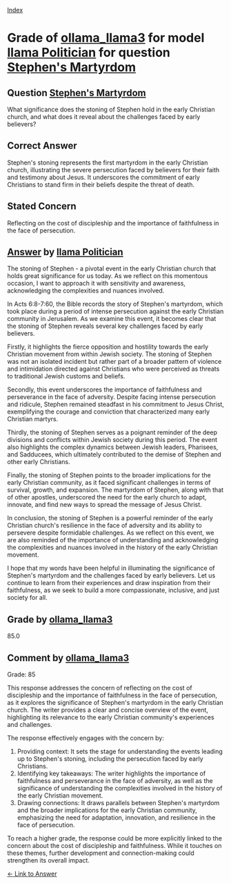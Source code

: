 
[Index](../../../../index.md)
# Grade of [ollama_llama3](../../../grading_models/ollama_llama3.md) for model [llama Politician](../../../answering_models/llama_Politician.md) for question [Stephen's Martyrdom](../../../questions/Stephen_s_Martyrdom.md)

## Question [Stephen's Martyrdom](../../../questions/Stephen_s_Martyrdom.md)
What significance does the stoning of Stephen hold in the early Christian church, and what does it reveal about the challenges faced by early believers?

## Correct Answer
Stephen's stoning represents the first martyrdom in the early Christian church, illustrating the severe persecution faced by believers for their faith and testimony about Jesus. It underscores the commitment of early Christians to stand firm in their beliefs despite the threat of death.

## Stated Concern
Reflecting on the cost of discipleship and the importance of faithfulness in the face of persecution.

## [Answer](../Stephen_s_Martyrdom.md) by [llama Politician](../../../answering_models/llama_Politician.md)
The stoning of Stephen - a pivotal event in the early Christian church that holds great significance for us today. As we reflect on this momentous occasion, I want to approach it with sensitivity and awareness, acknowledging the complexities and nuances involved.

In Acts 6:8-7:60, the Bible records the story of Stephen's martyrdom, which took place during a period of intense persecution against the early Christian community in Jerusalem. As we examine this event, it becomes clear that the stoning of Stephen reveals several key challenges faced by early believers.

Firstly, it highlights the fierce opposition and hostility towards the early Christian movement from within Jewish society. The stoning of Stephen was not an isolated incident but rather part of a broader pattern of violence and intimidation directed against Christians who were perceived as threats to traditional Jewish customs and beliefs.

Secondly, this event underscores the importance of faithfulness and perseverance in the face of adversity. Despite facing intense persecution and ridicule, Stephen remained steadfast in his commitment to Jesus Christ, exemplifying the courage and conviction that characterized many early Christian martyrs.

Thirdly, the stoning of Stephen serves as a poignant reminder of the deep divisions and conflicts within Jewish society during this period. The event also highlights the complex dynamics between Jewish leaders, Pharisees, and Sadducees, which ultimately contributed to the demise of Stephen and other early Christians.

Finally, the stoning of Stephen points to the broader implications for the early Christian community, as it faced significant challenges in terms of survival, growth, and expansion. The martyrdom of Stephen, along with that of other apostles, underscored the need for the early church to adapt, innovate, and find new ways to spread the message of Jesus Christ.

In conclusion, the stoning of Stephen is a powerful reminder of the early Christian church's resilience in the face of adversity and its ability to persevere despite formidable challenges. As we reflect on this event, we are also reminded of the importance of understanding and acknowledging the complexities and nuances involved in the history of the early Christian movement.

I hope that my words have been helpful in illuminating the significance of Stephen's martyrdom and the challenges faced by early believers. Let us continue to learn from their experiences and draw inspiration from their faithfulness, as we seek to build a more compassionate, inclusive, and just society for all.

## Grade by [ollama_llama3](../../../grading_models/ollama_llama3.md)
85.0

## Comment by [ollama_llama3](../../../grading_models/ollama_llama3.md)
Grade: 85

This response addresses the concern of reflecting on the cost of discipleship and the importance of faithfulness in the face of persecution, as it explores the significance of Stephen's martyrdom in the early Christian church. The writer provides a clear and concise overview of the event, highlighting its relevance to the early Christian community's experiences and challenges.

The response effectively engages with the concern by:

1. Providing context: It sets the stage for understanding the events leading up to Stephen's stoning, including the persecution faced by early Christians.
2. Identifying key takeaways: The writer highlights the importance of faithfulness and perseverance in the face of adversity, as well as the significance of understanding the complexities involved in the history of the early Christian movement.
3. Drawing connections: It draws parallels between Stephen's martyrdom and the broader implications for the early Christian community, emphasizing the need for adaptation, innovation, and resilience in the face of persecution.

To reach a higher grade, the response could be more explicitly linked to the concern about the cost of discipleship and faithfulness. While it touches on these themes, further development and connection-making could strengthen its overall impact.

[&lt;- Link to Answer](../Stephen_s_Martyrdom.md)

